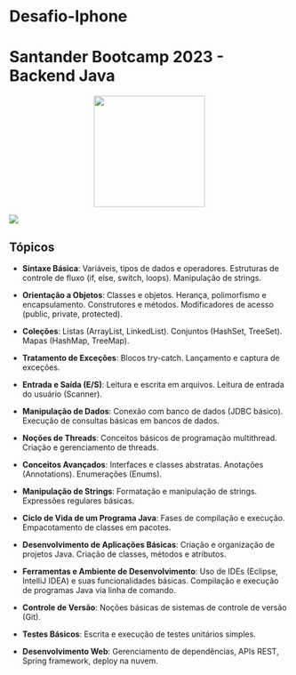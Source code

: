 # Desafio-Iphone

# Santander Bootcamp 2023 - Backend Java
<p align='center'>
<img src='https://hermes.dio.me/tracks/9631898e-a83c-4c04-aefd-a782ead2db8f.png' width='200' />
</p>

![](./iPhone_modelagem.png)

## Tópicos
- **Sintaxe Básica**:
    Variáveis, tipos de dados e operadores.
    Estruturas de controle de fluxo (if, else, switch, loops).
    Manipulação de strings.

- **Orientação a Objetos**:
    Classes e objetos.
    Herança, polimorfismo e encapsulamento.
    Construtores e métodos.
    Modificadores de acesso (public, private, protected).

- **Coleções**:
    Listas (ArrayList, LinkedList).
    Conjuntos (HashSet, TreeSet).
    Mapas (HashMap, TreeMap).

- **Tratamento de Exceções**:
    Blocos try-catch.
    Lançamento e captura de exceções.

- **Entrada e Saída (E/S)**:
    Leitura e escrita em arquivos.
    Leitura de entrada do usuário (Scanner).

- **Manipulação de Dados**:
    Conexão com banco de dados (JDBC básico).
    Execução de consultas básicas em bancos de dados.

- **Noções de Threads**:
    Conceitos básicos de programação multithread.
    Criação e gerenciamento de threads.

- **Conceitos Avançados**:
    Interfaces e classes abstratas.
    Anotações (Annotations).
    Enumerações (Enums).

- **Manipulação de Strings**:
    Formatação e manipulação de strings.
    Expressões regulares básicas.

- **Ciclo de Vida de um Programa Java**:
    Fases de compilação e execução.
    Empacotamento de classes em pacotes.

- **Desenvolvimento de Aplicações Básicas**:
    Criação e organização de projetos Java.
    Criação de classes, métodos e atributos.

- **Ferramentas e Ambiente de Desenvolvimento**:
    Uso de IDEs (Eclipse, IntelliJ IDEA) e suas funcionalidades básicas.
    Compilação e execução de programas Java via linha de comando.

- **Controle de Versão**:
    Noções básicas de sistemas de controle de versão (Git).

- **Testes Básicos**:
    Escrita e execução de testes unitários simples.

- **Desenvolvimento Web**: Gerenciamento de dependências, APIs REST, Spring framework, deploy na nuvem.

